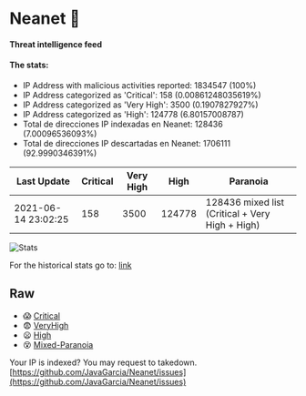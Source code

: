 # Neanet :hocho:
#### Threat intelligence feed
#### The stats:

- IP Address with malicious activities reported: 1834547 (100%)
- IP Address categorized as 'Critical':  158 (0.00861248035619%)
- IP Address categorized as 'Very High':  3500 (0.1907827927%)
- IP Address categorized as 'High':  124778 (6.80157008787)
- Total de direcciones IP indexadas en Neanet:  128436 (7.00096536093%)
- Total de direcciones IP descartadas en Neanet:  1706111 (92.9990346391%)

| Last Update | Critical | Very High | High | Paranoia |
| --- | --- | --- | --- | --- |
| 2021-06-14 23:02:25 | 158 | 3500 | 124778 | 128436 mixed list (Critical + Very High + High)|

![Stats](https://docs.google.com/spreadsheets/d/e/2PACX-1vSnaNMIXVabIpDJjufMlzH7poXnshF3mgd8Is1g9ytUEzVsP5my4Trn8f-xkoLLQ38xpL3HtmUexLo6/pubchart?oid=501124687&format=image)

For the historical stats go to: [link](/stats.csv)
## Raw
- :scream: [Critical](https://raw.githubusercontent.com/JavaGarcia/Neanet/master/blacklists/neanet_critical.txt)
- :fearful: [VeryHigh](https://raw.githubusercontent.com/JavaGarcia/Neanet/master/blacklists/neanet_veryHigh.txtt)
- :frowning: [High](https://raw.githubusercontent.com/JavaGarcia/Neanet/master/blacklists/neanet_high.txt)
- :dizzy_face: [Mixed-Paranoia](https://raw.githubusercontent.com/JavaGarcia/Neanet/master/blacklists/neanet_all.txt)


Your IP is indexed? You may request to takedown. [https://github.com/JavaGarcia/Neanet/issues](https://github.com/JavaGarcia/Neanet/issues)














































































































































































































































































































































































































































































































































































































































































































































































































































































































































































































































































































































































































































































































































































































































































































































































































































































































































































































































































































































































































































































































































































































































































































































































































































































































































































































































































































































































































































































































































































































































































































































































































































































































































































































































































































































































































































































































































































































































































































































































































































































































































































































































































































































































































































































































































































































































































































































































































































































































































































































































































































































































































































































































































































































































































































































































































































































































































































































































































































































































































































































































































































































































































































































































































































































































































































































































































































































































































































































































































































































































































































































































































